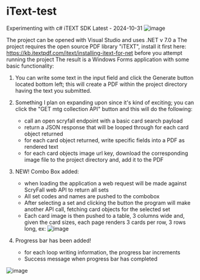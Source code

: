 # iText-test
Experimenting with c# iTEXT SDK
Latest - 2024-10-31
![image](https://github.com/user-attachments/assets/35e68833-79ce-4501-a07e-f35b05da050e)



The project can be opened with Visual Studio and uses .NET v 7.0 a
The project requires the open source PDF library "iTEXT", install it first here: https://kb.itextpdf.com/itext/installing-itext-for-net before you attempt running the project 
The result is a Windows Forms application with some basic functionality:

1. You can write some text in the input field and click the Generate button located bottom left; this will create a PDF within the project directory having the text you submitted.
2. Something I plan on expanding upon since it's kind of exciting; you can click the "GET mtg collection API" button and this will do the following:
   * call an open scryfall endpoint with a basic card search payload
   * return a JSON response that will be looped through for each card object returned
   * for each card object returned, write specific fields into a PDF as rendered text
   * for each card objects image url key, download the corresponding image file to the project directory and, add it to the PDF

3. NEW! Combo Box added:
   * when loading the application a web request will be made against ScryFall web API to return all sets
   * All set codes and names are pushed to the combobox
   * After selecting a set and clicking the button the program will make another API call, fetching card objects for the selected set
   * Each card image is then pushed to a table, 3 columns wide and, given the card sizes, each page renders 3 cards per row, 3 rows long, ex:
    ![image](https://github.com/user-attachments/assets/f1d54a32-59c6-4c8f-93e0-4c0e3db6da32)

4. Progress bar has been added!
   * for each loop writing information, the progress bar increments
   * Success message when progress bar has completed
     
![image](https://github.com/user-attachments/assets/bf9cd69d-6635-4208-8064-ef92bdfb0a54)



  
     
